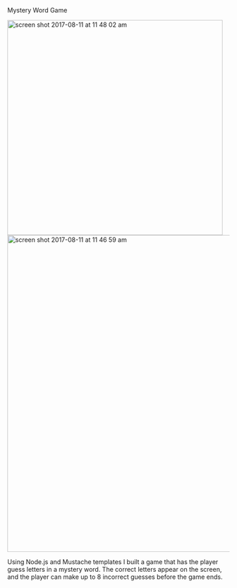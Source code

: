 Mystery Word Game

<img width="488" alt="screen shot 2017-08-11 at 11 48 02 am" src="https://user-images.githubusercontent.com/21283730/29221184-cceee9bc-7e8b-11e7-8b79-b017b49e0747.png">
<img width="719" alt="screen shot 2017-08-11 at 11 46 59 am" src="https://user-images.githubusercontent.com/21283730/29221187-cf1ecf40-7e8b-11e7-9bd3-da4ec3917aae.png">


Using Node.js and Mustache templates I built a game that has the player guess letters in a mystery word. The correct letters appear on the screen, and the player can make up to 8 incorrect guesses before the game ends.
